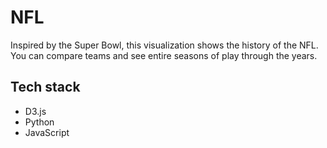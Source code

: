 # NFL 

Inspired by the Super Bowl, this visualization shows the history of the NFL. 
You can compare teams and see entire seasons of play through the years. 


## Tech stack
* D3.js
* Python
* JavaScript

